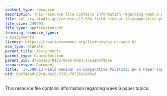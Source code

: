 ```yaml
---
content_type: resource
description: This resource file contains information regarding week 6 paper topics.
file: /ol-ocw-studio-app/courses/17-588-field-seminar-in-comparative-politics-fall-2013/648746ad02c4da202338fd51b2c0d8a3_MIT17_588F13_Week6Paper.pdf
file_size: 249993
file_type: application/pdf
learning_resource_types:
- Assignments
license: https://creativecommons.org/licenses/by-nc-sa/4.0/
ocw_type: OCWFile
parent_title: Assignments
parent_type: CourseSection
parent_uid: d79b4108-0133-905b-8d83-1ce3e89f95ae
resourcetype: Document
title: '17.588F13 Field Seminar in Comparative Politics: Wk 6 Paper Topics'
uid: 648746ad-02c4-da20-2338-fd51b2c0d8a3
---
```

This resource file contains information regarding week 6 paper topics.
